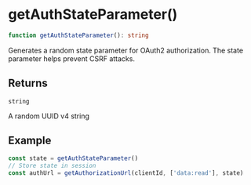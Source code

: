 # getAuthStateParameter()

```ts
function getAuthStateParameter(): string
```

Generates a random state parameter for OAuth2 authorization.
The state parameter helps prevent CSRF attacks.

## Returns

`string`

A random UUID v4 string

## Example

```typescript
const state = getAuthStateParameter()
// Store state in session
const authUrl = getAuthorizationUrl(clientId, ['data:read'], state)
```
